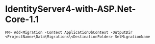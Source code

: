 # IdentityServer4-with-ASP.Net-Core-1.1

```
PM> Add-Migration -Context ApplicationDbContext -OutputDir <ProjectName>\Data\Migrations\<DestinationFolder> SetMigrationName
```

